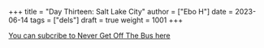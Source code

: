 +++
title = "Day Thirteen: Salt Lake City"
author = ["Ebo H"]
date = 2023-06-14
tags = ["dels"]
draft = true
weight = 1001
+++

[You can subcribe to Never Get Off The Bus here](https://never-get-off-the-bus.ghost.io/#/portal/)
